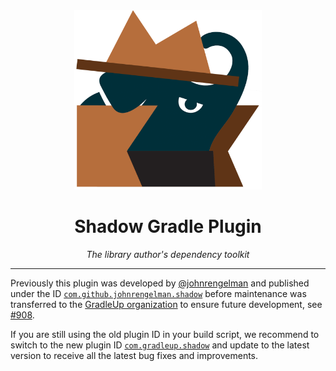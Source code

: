 <div style="text-align: center;">
  <img src="images/logo.svg" alt="Shadow Gradle Plugin" style="max-width: 300px; height: auto;">
  <h1><strong>Shadow Gradle Plugin</strong></h1>
  <p><em>The library author's dependency toolkit</em></p>
</div>

---

Previously this plugin was developed by [@johnrengelman](https://github.com/johnrengelman) and published under the ID [
`com.github.johnrengelman.shadow`](https://plugins.gradle.org/plugin/com.github.johnrengelman.shadow)
before maintenance was transferred to the [GradleUp organization](https://github.com/GradleUp) to ensure future
development, see [#908](https://github.com/GradleUp/shadow/issues/908).

If you are still using the old plugin ID in your build script, we recommend to switch to the new plugin ID [
`com.gradleup.shadow`](https://plugins.gradle.org/plugin/com.gradleup.shadow)
and update to the latest version to receive all the latest bug fixes and improvements.
